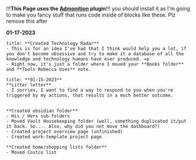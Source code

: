 
!!!**This Page uses the [Admonition](https://obsidian.md/plugins?id=obsidian-admonition) plugin**!!!
	you should install it as I'm going to make you fancy stuff that runs code inside of blocks like these. Plz remove this after
	

 **01-17-2023**
```ad-warning 
title: **Created Technology Radar**
- This is for an idea I've had that I think would help you a lot, if you don't become obsessive and try to make it a database of all the knowledge and technology humans have ever produced. =p
- Right now, it's just a folder where I moved your **Books folder** and **Tools Rebecca Uses** note.
```


```ad-warning
title: **01-15-2023**
**Litter letter**
- I sorries, I want to find a way to respond to you when you're triggered by my actions, that results in a much better outcome.


**Created obsidian folder**
- His / Hers sub-folders
- Moved Vault Housekeeping folder (well, something duplicated it/put it back. So.... Also, why did you not move the dashboard?)
- Created project overview page (unfinished)
- Created work-template project page

**Created home/shopping lists folder**
- Moved Costco list
```
